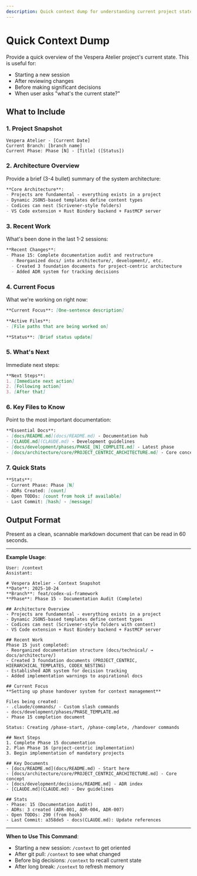 ```yaml
---
description: Quick context dump for understanding current project state
---
```


# Quick Context Dump

Provide a quick overview of the Vespera Atelier project's current state. This is useful for:
- Starting a new session
- After reviewing changes
- Before making significant decisions
- When user asks "what's the current state?"

## What to Include

### 1. Project Snapshot

```
Vespera Atelier - [Current Date]
Current Branch: [branch name]
Current Phase: Phase [N] - [Title] ([Status])
```

### 2. Architecture Overview

Provide a brief (3-4 bullet) summary of the system architecture:

```markdown
**Core Architecture**:
- Projects are fundamental - everything exists in a project
- Dynamic JSON5-based templates define content types
- Codices can nest (Scrivener-style folders)
- VS Code extension + Rust Bindery backend + FastMCP server
```

### 3. Recent Work

What's been done in the last 1-2 sessions:

```markdown
**Recent Changes**:
- Phase 15: Complete documentation audit and restructure
  - Reorganized docs/ into architecture/, development/, etc.
  - Created 3 foundation documents for project-centric architecture
  - Added ADR system for tracking decisions
```

### 4. Current Focus

What we're working on right now:

```markdown
**Current Focus**: [One-sentence description]

**Active Files**:
- [File paths that are being worked on]

**Status**: [Brief status update]
```

### 5. What's Next

Immediate next steps:

```markdown
**Next Steps**:
1. [Immediate next action]
2. [Following action]
3. [After that]
```

### 6. Key Files to Know

Point to the most important documentation:

```markdown
**Essential Docs**:
- [docs/README.md](docs/README.md) - Documentation hub
- [CLAUDE.md](CLAUDE.md) - Development guidelines
- [docs/development/phases/PHASE_[N]_COMPLETE.md] - Latest phase
- [docs/architecture/core/PROJECT_CENTRIC_ARCHITECTURE.md] - Core concept
```

### 7. Quick Stats

```markdown
**Stats**:
- Current Phase: Phase [N]
- ADRs Created: [count]
- Open TODOs: [count from hook if available]
- Last Commit: [hash] - [message]
```

## Output Format

Present as a clean, scannable markdown document that can be read in 60 seconds.

---

**Example Usage**:
```
User: /context
Assistant:

# Vespera Atelier - Context Snapshot
**Date**: 2025-10-24
**Branch**: feat/codex-ui-framework
**Phase**: Phase 15 - Documentation Audit (Complete)

## Architecture Overview
- Projects are fundamental - everything exists in a project
- Dynamic JSON5-based templates define content types
- Codices can nest (Scrivener-style folders with content)
- VS Code extension + Rust Bindery backend + FastMCP server

## Recent Work
Phase 15 just completed:
- Reorganized documentation structure (docs/technical/ → docs/architecture/)
- Created 3 foundation documents (PROJECT_CENTRIC, HIERARCHICAL_TEMPLATES, CODEX_NESTING)
- Established ADR system for decision tracking
- Added implementation warnings to aspirational docs

## Current Focus
**Setting up phase handover system for context management**

Files being created:
- .claude/commands/ - Custom slash commands
- docs/development/phases/PHASE_TEMPLATE.md
- Phase 15 completion document

Status: Creating /phase-start, /phase-complete, /handover commands

## Next Steps
1. Complete Phase 15 documentation
2. Plan Phase 16 (project-centric implementation)
3. Begin implementation of mandatory projects

## Key Documents
- [docs/README.md](docs/README.md) - Start here
- [docs/architecture/core/PROJECT_CENTRIC_ARCHITECTURE.md] - Core concept
- [docs/development/decisions/README.md] - ADR index
- [CLAUDE.md](CLAUDE.md) - Dev guidelines

## Stats
- Phase: 15 (Documentation Audit)
- ADRs: 3 created (ADR-001, ADR-004, ADR-007)
- Open TODOs: 290 (from hook)
- Last Commit: a358de5 - docs(CLAUDE.md): Update references
```

---

**When to Use This Command**:
- Starting a new session: `/context` to get oriented
- After git pull: `/context` to see what changed
- Before big decisions: `/context` to recall current state
- After long break: `/context` to refresh memory
